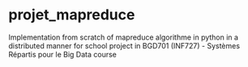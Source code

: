 # projet_mapreduce
Implementation from scratch of mapreduce algorithme in python in a distributed manner for school project in BGD701 (INF727) - Systèmes Répartis pour le Big Data course 
